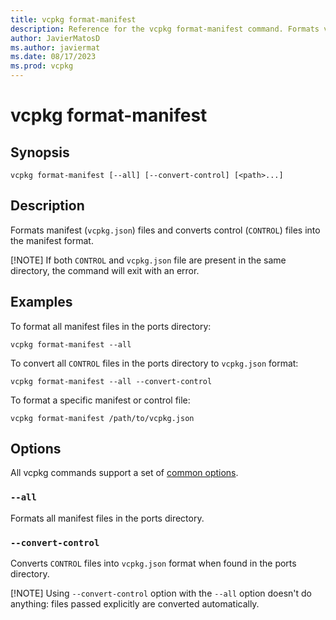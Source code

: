 ```yaml
---
title: vcpkg format-manifest
description: Reference for the vcpkg format-manifest command. Formats vcpkg.json files and converts CONTROL files to vcpkg.json format.
author: JavierMatosD
ms.author: javiermat
ms.date: 08/17/2023
ms.prod: vcpkg
---
```


# vcpkg format-manifest

## Synopsis

```console
vcpkg format-manifest [--all] [--convert-control] [<path>...]
```

## Description
Formats manifest (`vcpkg.json`) files and converts control (`CONTROL`) files into the manifest format.

[!NOTE]
If both `CONTROL` and `vcpkg.json` file are present in the same directory, the command will exit with an error.

## Examples

To format all manifest files in the ports directory:
```console
vcpkg format-manifest --all
```

To convert all `CONTROL` files in the ports directory to `vcpkg.json` format:
```console
vcpkg format-manifest --all --convert-control
```

To format a specific manifest or control file:
```console
vcpkg format-manifest /path/to/vcpkg.json
```

## Options

All vcpkg commands support a set of [common options](common-options.md).

### `--all`

Formats all manifest files in the ports directory.

### `--convert-control`

Converts `CONTROL` files into `vcpkg.json` format when found in the ports directory.

[!NOTE]
Using `--convert-control` option with the `--all` option doesn't do anything: files passed explicitly are converted automatically.